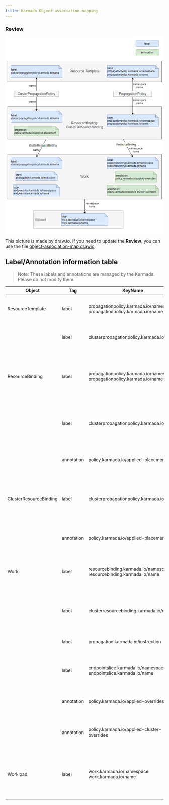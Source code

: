 ```yaml
---
title: Karmada Object association mapping
---
```


### Review

![](../resources/object-association-map.png)

This picture is made by draw.io. If you need to update the **Review**, you can use the file [object-association-map.drawio](../resources/object-association-map.drawio).

## Label/Annotation information table

> Note:
> These labels and annotations are managed by the Karmada. Please do not modify them.

| Object                 | Tag        | KeyName                                                      | Usage                                                        |
| ---------------------- | ---------- | ------------------------------------------------------------ | ------------------------------------------------------------ |
| ResourceTemplate       | label      | propagationpolicy.karmada.io/namespace propagationpolicy.karmada.io/name | The labels can be used to determine whether the current resource template is claimed by PropagationPolicy. |
|                        | label      | clusterpropagationpolicy.karmada.io/name                     | The label can be used to determine whether the current resource template is claimed by ClusterPropagationPolicy. |
| ResourceBinding        | label      | propagationpolicy.karmada.io/namespace propagationpolicy.karmada.io/name | Through those two labels, logic can find the associated ResourceBinding from the PropagationPolicy or trace it back from the ResourceBinding to the corresponding PropagationPolicy. |
|                        | label      | clusterpropagationpolicy.karmada.io/name                     | Through the label, logic can find the associated ResourceBinding from the ClusterPropagationPolicy or trace it back from the ResourceBinding to the corresponding ClusterPropagationPolicy. |
|                        | annotation | policy.karmada.io/applied-placement                          | Record applied placement declaration. The placement could be either PropagationPolicy's or ClusterPropagationPolicy's. |
| ClusterResourceBinding | label      | clusterpropagationpolicy.karmada.io/name                     | Through the label, logic can find the associated ClusterResourceBinding from the ClusterPropagationPolicy or trace it back from the ClusterResourceBinding to the corresponding ClusterPropagationPolicy. |
|                        | annotation | policy.karmada.io/applied-placement                          | Record applied placement declaration. The placement could be either PropagationPolicy's or ClusterPropagationPolicy's. |
| Work                   | label      | resourcebinding.karmada.io/namespace resourcebinding.karmada.io/name | Through those two labels, logic can find the associated WorkList from the ResourceBinding or trace it back from the Work to the corresponding ResourceBinding. |
|                        | label      | clusterresourcebinding.karmada.io/name                       | Through the label, logic can find the associated WorkList from the ClusterResourceBinding or trace it back from the Work to the corresponding ClusterResourceBinding. |
|                        | label      | propagation.karmada.io/instruction                           | Valid values includes: - suppressed: indicates that the resource should not be propagated. |
|                        | label      | endpointslice.karmada.io/namespace endpointslice.karmada.io/name | Those labels are added to work object, which is report by member cluster, to specify service associated with EndpointSlice. |
|                        | annotation | policy.karmada.io/applied-overrides                          | Record override items, the overrides items should be sorted alphabetically in ascending order by OverridePolicy's name. |
|                        | annotation      | policy.karmada.io/applied-cluster-overrides                  | Record override items, the overrides items should be sorted alphabetically in ascending order by ClusterOverridePolicy's name. |
| Workload               | label      | work.karmada.io/namespace work.karmada.io/name | The labels can be used to determine whether the current workload is managed by karmada. Through those labels, logic can find the associated Work or trace it back from the Work to the corresponding Workload. |
